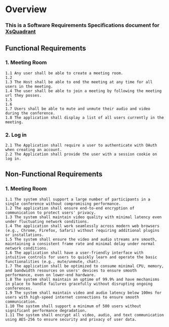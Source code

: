 # **Overview**
### This is a Software Requirements Specifications document for [XsQuadrant](https://github.com/Joseph-Vanliew/GVSU-CIS641-XsQuadrant)


## **Functional Requirements**

### 1. Meeting Room
    1.1 Any user shall be able to create a meeting room.
    1.2  
    1.3 The Host shall be able to end the meeting at any time for all users in the meeting.
    1.4 The user shall be able to join a meeting by following the meeting url they posses.
    1.5
    1.6
    1.7 Users shall be able to mute and unmute their audio and video during the conference.
    1.8 The application shall display a list of all users currently in the meeting.

### 2. Log in
    2.1 The Application shall require a user to authenticate with OAuth when creating an account.
    2.2 The Application shall provide the user with a session cookie on log in.

## **Non-Functional Requirements**

### 1. Meeting Room 
    1.1 The system shall support a large number of participants in a single conference without compromising performance.
    1.2 The application shall ensure end-to-end encryption of communication to protect users' privacy.
    1.3 The system shall maintain video quality with minimal latency even under fluctuating network conditions.
    1.4 The application shall work seamlessly across modern web browsers (e.g., Chrome, Firefox, Safari) without requiring additional plugins or installations.
    1.5 The system shall ensure the video and audio streams are smooth, maintaining a consistent frame rate and minimal delay under normal network conditions.
    1.6 The application shall have a user-friendly interface with intuitive controls for users to quickly learn and operate the basic functionalities (e.g., mute/unmute, chat).
    1.7 The application shall be optimized to consume minimal CPU, memory, and bandwidth resources on users' devices to ensure smooth performance, even on lower-end hardware.
    1.8 The system shall maintain an uptime of 99.9% and have mechanisms in place to handle failures gracefully without disrupting ongoing conferences.
    1.9 The system shall maintain video and audio latency below 100ms for users with high-speed internet connections to ensure smooth communication.
    1.10 The system shall support a minimum of 500 users without significant performance degradation.
    1.11 The system shall encrypt all video, audio, and text communication using AES-256 to ensure security and privacy of user data.

